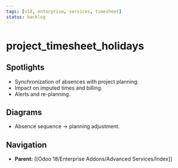 ```yaml
---
tags: [v18, enterprise, services, timesheet]
status: backlog
---
```

# project_timesheet_holidays

## Spotlights
- Synchronization of absences with project planning.
- Impact on imputed times and billing.
- Alerts and re-planning.

## Diagrams
- Absence sequence -> planning adjustment.






## Navigation
- **Parent:** [[Odoo 18/Enterprise Addons/Advanced Services/Index]]
